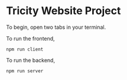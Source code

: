 # Tricity Website Project

To begin, open two tabs in your terminal.

To run the frontend, 

```npm run client```

To run the backend,

```npm run server```
